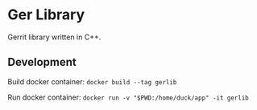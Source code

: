 Ger Library
===

Gerrit library written in C++.


Development
---

Build docker container: `docker build --tag gerlib`

Run docker container: `docker run -v "$PWD:/home/duck/app" -it gerlib`

